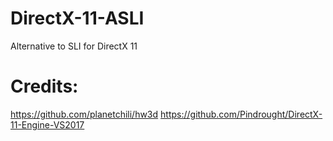 # DirectX-11-ASLI
 Alternative to SLI for DirectX 11
# Credits:
 https://github.com/planetchili/hw3d
 https://github.com/Pindrought/DirectX-11-Engine-VS2017
